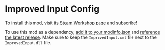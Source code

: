 # Improved Input Config

To install this mod, visit [its Steam Workshop page](https://steamcommunity.com/sharedfiles/filedetails/?id=2944727862) and subscribe!

To use this mod as a dependency, [add it to your modinfo.json](https://rainworldmodding.miraheze.org/wiki/Downpour_Reference/Mod_Directories#ModInfo_JSON) and [reference the latest release](https://github.com/Dual-Iron/improved-input-config/releases/latest). Make sure to keep the `ImprovedInput.xml` file next to the `ImprovedInput.dll` file.
